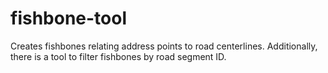 # fishbone-tool
Creates fishbones relating address points to road centerlines. Additionally, there is a tool to filter fishbones by road segment ID. 
